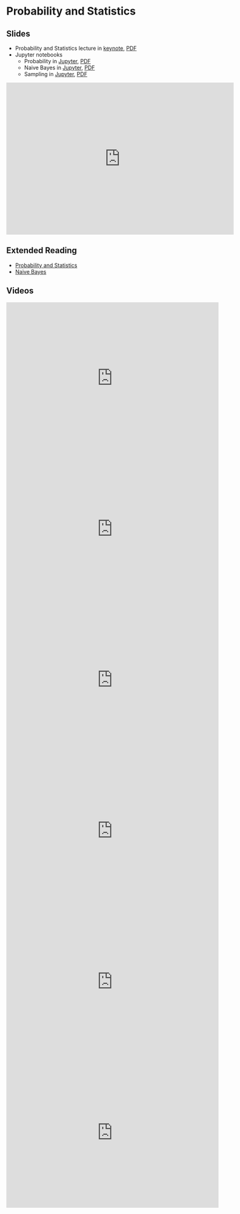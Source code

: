 # Probability and Statistics

## Slides

* Probability and Statistics lecture in
  [keynote](../../slides/1_24/2-Statistics.key),
  [PDF](../../slides/1_24/2-Statistics.pdf)
* Jupyter notebooks
  * Probability in [Jupyter](../../slides/1_24/probability.ipynb),
  [PDF](../../slides/1_24/probability.pdf)
  * Naive Bayes in [Jupyter](../../slides/1_24/naive-bayes.ipynb),
  [PDF](../../slides/1_24/naive-bayes.pdf)
  * Sampling in [Jupyter](../../slides/1_24/sampling.ipynb),
  [PDF](../../slides/1_24/sampling.pdf)

<center><iframe src="http://docs.google.com/gview?url=http://courses.d2l.ai/berkeley-stat-157/slides/1_24/2-Statistics.pdf&embedded=true"
    style="width:600px; height:400px;" frameborder="0"></iframe></center>

## Extended Reading

* [Probability and Statistics](https://d2l.ai/chapter_preliminaries/probability.html)
* [Naive Bayes](https://d2l.ai/chapter_appendix-mathematics-for-deep-learning/naive-bayes.html)
<!-- * [Sampling](http://en.diveintodeeplearning.org/chapter_crashcourse/sampling.html) -->

## Videos

<center><iframe width="560" height="397" src="https://www.youtube.com/embed/clWLNb3-rps" frameborder="0" allowfullscreen></iframe></center>

<center><iframe width="560" height="397" src="https://www.youtube.com/embed/bVLXubD9wcI" frameborder="0" allowfullscreen></iframe></center>

<center><iframe width="560" height="397" src="https://www.youtube.com/embed/rPcQcHZhWeE" frameborder="0" allowfullscreen></iframe></center>

<center><iframe width="560" height="397" src="https://www.youtube.com/embed/OCyc0bCRVgE" frameborder="0" allowfullscreen></iframe></center>

<center><iframe width="560" height="397" src="https://www.youtube.com/embed/3XhUrZuxjMk" frameborder="0" allowfullscreen></iframe></center>

<center><iframe width="560" height="397" src="https://www.youtube.com/embed/zP9S8fqR6Eg" frameborder="0" allowfullscreen></iframe></center>
